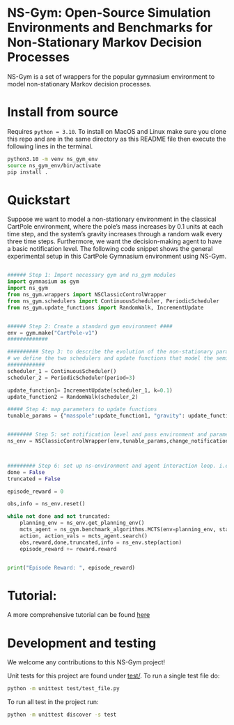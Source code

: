 # NS-Gym: Open-Source Simulation Environments and Benchmarks for Non-Stationary Markov Decision Processes

NS-Gym is a set of wrappers for the popular gymnasium environment to model non-stationary Markov decision processes.

# Install from source

Requires `python = 3.10`. To install on MacOS and Linux make sure you clone this repo and are in the same directory as this README file then execute the following lines in the terminal.

```bash
python3.10 -m venv ns_gym_env
source ns_gym_env/bin/activate
pip install .
```

# Quickstart
Suppose we want to model a non-stationary environment in the classical CartPole environment, where the pole’s mass increases by 0.1 units at each time step, and the system’s gravity increases through a random walk every three time steps. Furthermore, we want the decision-making agent to have a basic notification level. The following code snippet shows the general experimental setup in this CartPole Gymnasium environment using NS-Gym.

```python

###### Step 1: Import necessary gym and ns_gym modules
import gymnasium as gym
import ns_gym
from ns_gym.wrappers import NSClassicControlWrapper
from ns_gym.schedulers import ContinuousScheduler, PeriodicScheduler
from ns_gym.update_functions import RandomWalk, IncrementUpdate


###### Step 2: Create a standard gym environment ####
env = gym.make("CartPole-v1")
#############

########## Step 3: to describe the evolution of the non-stationary parameters, 
# we define the two schedulers and update functions that model the semi-Markov chain over the relevant parameters
############
scheduler_1 = ContinuousScheduler()
scheduler_2 = PeriodicScheduler(period=3)

update_function1= IncrementUpdate(scheduler_1, k=0.1)
update_function2 = RandomWalk(scheduler_2)

##### Step 4: map parameters to update functions
tunable_params = {"masspole":update_function1, "gravity": update_function2}


######## Step 5: set notification level and pass environment and parameters into wrapper
ns_env = NSClassicControlWrapper(env,tunable_params,change_notification=True)



######### Step 6: set up ns-environment and agent interaction loop. i.e ... 
done = False
truncated = False

episode_reward = 0

obs,info = ns_env.reset()

while not done and not truncated:
    planning_env = ns_env.get_planning_env()
    mcts_agent = ns_gym.benchmark_algorithms.MCTS(env=planning_env, state=obs.state, gamma=1, d=500, m=100, c=2)
    action, action_vals = mcts_agent.search()
    obs,reward,done,truncated,info = ns_env.step(action)
    episode_reward += reward.reward


print("Episode Reward: ", episode_reward)
```


# Tutorial:

A more comprehensive tutorial can be found [here](tutorial.ipynb)


# Development and testing

We welcome any contributions to this NS-Gym project!

Unit tests for this project are found under [test/](test/). To run a single test file do:

```bash
python -m unittest test/test_file.py
```

To run all test in the project run: 

```bash
python -m unittest discover -s test
```




